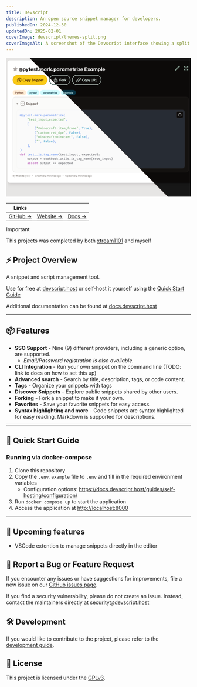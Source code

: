 ```yaml
---
title: Devscript
description: An open source snippet manager for developers.
publishedOn: 2024-12-30
updatedOn: 2025-02-01
coverImage: devscript/themes-split.png
coverImageAlt: A screenshot of the Devscript interface showing a split theme with dark and light modes.
---
```


![devscript-theme-screenshot](devscript/themes-split.png)

| Links | | |
| ------ | ------- | ------- |
| [GitHub →](https://github.com/xtream1101/devscript) | [Website →](https://devscript.host) |  [Docs →](https://docs.devscript.host) |


> [!IMPORTANT]
> This projects was completed by both [xtream1101](https://github.com/xtream1101/) and myself


## ⚡️ Project Overview

A snippet and script management tool.

Use for free at [devscript.host](https://devscript.host)
or self-host it yourself using the [Quick Start Guide](#-quick-start-guide)

Additional documentation can be found at [docs.devscript.host](https://docs.devscript.host)

---


## 📦 Features

- **SSO Support** - Nine (9) different providers, including a generic option, are supported.
  - _Email/Password registration is also available._
- **CLI Integration** - Run your own snippet on the command line (TODO: link to docs on how to set this up)
- **Advanced search** - Search by title, description, tags, or code content.
- **Tags** - Organize your snippets with tags
- **Discover Snippets** - Explore public snippets shared by other users.
- **Forking** - Fork a snippet to make it your own.
- **Favorites** - Save your favorite snippets for easy access.
- **Syntax highlighting and more** - Code snippets are syntax highlighted for easy reading. Markdown is supported for descriptions.

---


## 🚀 Quick Start Guide


### Running via docker-compose

1. Clone this repository
2. Copy the `.env.example` file to `.env` and fill in the required environment variables
    - Configuration options: <https://docs.devscript.host/guides/self-hosting/configuration/>
3. Run `docker compose up` to start the application
4. Access the application at <http://localhost:8000>

---


## 📝 Upcoming features

- VSCode extention to manage snippets directly in the editor


## 💬 Report a Bug or Feature Request

If you encounter any issues or have suggestions for improvements, file a new issue on our [GitHub issues page](https://github.com/xtream1101/devscript/issues).

If you find a security vulnerability, please do not create an issue. Instead, contact the maintainers directly at [security@devscript.host](mailto:security@devscript.host)


## 🛠️ Development

If you would like to contribute to the project, please refer to the [development guide](https://docs.devscript.host/reference/development/).


## 📜 License

This project is licensed under the [GPLv3](LICENSE).
